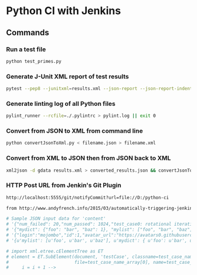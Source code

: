# Python CI with Jenkins

## Commands

### Run a test file

```sh
python test_primes.py
```

### Generate J-Unit XML report of test results

```sh
pytest --pep8 --junitxml=results.xml --json-report --json-report-indent=4 --json-report-file=results.json || exit 0
```

### Generate linting log of all Python files
```sh
pylint_runner --rcfile=./.pylintrc > pylint.log || exit 0
```

### Convert from JSON to XML from command line
```sh
python convertJsonToXml.py < filename.json > filename.xml
```

### Convert from XML to JSON then from JSON back to XML
```sh
xml2json -d gdata results.xml > converted_results.json && convertJsonToXml.py < converted_results.json > converted_results.xml
```

### HTTP Post URL from Jenkin's Git Plugin

```md
http://localhost:5555/git/notifyCommit?url=file://D:/python-ci

from http://www.andyfrench.info/2015/03/automatically-triggering-jenkins-build.html
```


```py
# Sample JSON input data for 'content'
# '{"num_failed": 20,"num_passed": 1024,"test_case0: rotational iterative": [{"actual": 420,"expected": 138,"name": "splicer swing buffer assertion0","passed": false},{"actual": 893,"expected": 72,"name": "randomification concurrency assertion1","passed": false},{"actual": 293,"expected": 189,"name": "FPU randomification assertion2","passed": false}],"test_case1: time progressive": [{"actual": 991,"expected": 970,"name": "concurrency symbolic assertion0","passed": false},{"actual": 807,"expected": 936,"name": "paths warp assertion1","passed": false},{"actual": 400,"expected": 389,"name": "matrices function assertion2","passed": false}],"test_name": "tracer_operating"}'
# '{"mydict": {"foo": "bar", "baz": 1}, "mylist": ["foo", "bar", "baz"], "ok": true}'
# '{"login":"mojombo","id":1,"avatar_url":"https://avatars0.githubusercontent.com/u/1?v=4"}'
# '{u'mylist': [u'foo', u'bar', u'baz'], u'mydict': { u'foo': u'bar', u'baz': 1}, u'ok': True}'

# import xml.etree.cElementTree as ET
# element = ET.SubElement(document, 'testCase', classname=test_case_name_array[0] + "." + test_case_name_array[1],
#                         file=test_case_name_array[0], name=test_case_name_array[2], time=str(test_suite[i]["teardown"]["duration"]))
#     i = i + 1 -->
```
